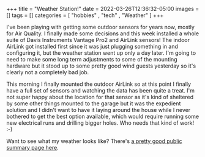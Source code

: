 +++
title = "Weather Station!"
date = 2022-03-26T12:36:32-05:00
images = []
tags = []
categories = [ "hobbies" , "tech" , "Weather" ]
+++

I've been playing with getting some outdoor sensors for years now, mostly for Air Quality. I finally made some decisions and this week installed a whole suite of Davis Instruments Vantage Pro2 and AirLink sensors! The indoor AirLink got installed first since it was just plugging something in and configuring it, but the weather station went up only a day later. I'm going to need to make some long term adjustments to some of the mounting hardware but it stood up to some pretty good wind guests yesterday so it's clearly not a completely bad job.

This morning I finally mounted the outdoor AirLink so at this point I finally have a full set of sensors and watching the data has been quite a treat. I'm not super happy about the location for that sensor as it's kind of sheltered by some other things mounted to the garage but it was the expedient solution and I didn't want to have it laying around the house while I never bothered to get the best option available, which would require running some new electrical runs and drilling bigger holes. Who needs that kind of work! :-)

Want to see what my weather looks like? There's [a pretty good public summary page here](https://www.weatherlink.com/embeddablePage/show/3830df58f93341c48b1e493808ecdcef/summary).

